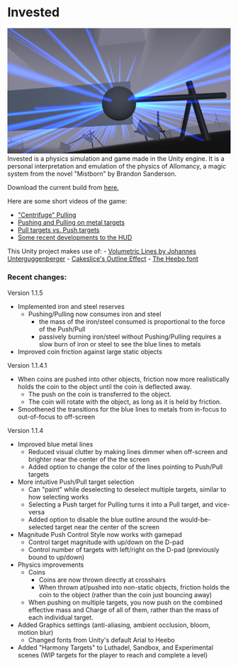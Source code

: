 # Invested
![](demoImage.png)
Invested is a physics simulation and game made in the Unity engine. It is a personal interpretation and emulation of the physics of Allomancy, a magic system from the novel "Mistborn" by Brandon Sanderson.

Download the current build from [here.](https://www.dropbox.com/s/6o152qparaoede7/Invested.zip?dl=1)

Here are some short videos of the game:
- ["Centrifuge" Pulling](https://gfycat.com/BlackandwhiteEllipticalAfricanaugurbuzzard)
- [Pushing and Pulling on metal targets](https://gfycat.com/PowerfulPaleAuk)
- [Pull targets vs. Push targets](https://gfycat.com/FoolishUnderstatedBackswimmer)
- [Some recent developments to the HUD](https://gfycat.com/ChubbySelfishBoutu)

This Unity project makes use of:
	- [Volumetric Lines by Johannes Unterguggenberger](https://assetstore.unity.com/packages/tools/particles-effects/volumetric-lines-29160)
	- [Cakeslice's Outline Effect](https://github.com/cakeslice/Outline-Effect)
	- [The Heebo font](https://fonts.google.com/specimen/Heebo)


### Recent changes:

Version 1.1.5
- Implemented iron and steel reserves
	- Pushing/Pulling now consumes iron and steel
		- the mass of the iron/steel consumed is proportional to the force of the Push/Pull
		- passively burning iron/steel without Pushing/Pulling requires a slow burn of iron or steel to see the blue lines to metals
- Improved coin friction against large static objects

Version 1.1.4.1
- When coins are pushed into other objects, friction now more realistically holds the coin to the object until the coin is deflected away.
	- The push on the coin is transferred to the object.
	- The coin will rotate with the object, as long as it is held by friction.
- Smoothened the transitions for the blue lines to metals from in-focus to out-of-focus to off-screen

Version 1.1.4
- Improved blue metal lines
	- Reduced visual clutter by making lines dimmer when off-screen and brighter near the center of the the screen
	- Added option to change the color of the lines pointing to Push/Pull targets
- More intuitive Push/Pull target selection
	- Can "paint" while deselecting to deselect multiple targets, similar to how selecting works
	- Selecting a Push target for Pulling turns it into a Pull target, and vice-versa
	- Added option to disable the blue outline around the would-be-selected target near the center of the screen
- Magnitude Push Control Style now works with gamepad
	- Control target magnitude with up/down on the D-pad
	- Control number of targets with left/right on the D-pad (previously bound to up/down)
- Physics improvements
	- Coins
		- Coins are now thrown directly at crosshairs
		- When thrown at/pushed into non-static objects, friction holds the coin to the object (rather than the coin just bouncing away)
	- When pushing on multiple targets, you now push on the combined effective mass and Charge of all of them, rather than the mass of each individual target.
- Added Graphics settings (anti-aliasing, ambient occlusion, bloom, motion blur)
	- Changed fonts from Unity's default Arial to Heebo
- Added "Harmony Targets" to Luthadel, Sandbox, and Experimental scenes (WIP targets for the player to reach and complete a level)
